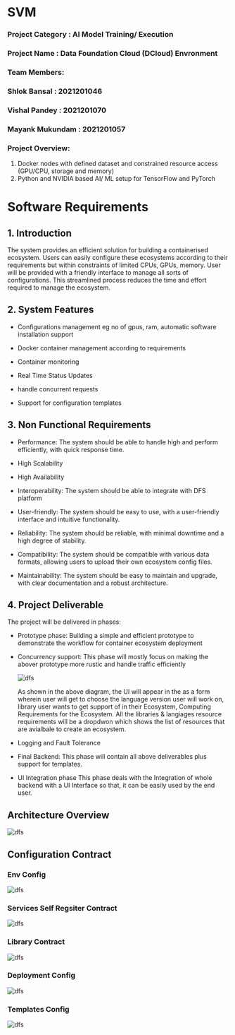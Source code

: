 # SVM
### Project Category : AI Model Training/ Execution
### Project Name : Data Foundation Cloud (DCloud) Envronment 
### Team Members:
### Shlok Bansal : 2021201046
### Vishal Pandey : 2021201070
### Mayank Mukundam : 2021201057
### Project Overview:
1. Docker nodes with defined dataset and constrained resource access (GPU/CPU, storage and memory)
2.  Python and NVIDIA based AI/ ML setup for TensorFlow and PyTorch
# Software Requirements
## 1. Introduction

The system provides an efficient solution for building a containerised ecosystem. Users can easily configure these ecosystems according to their requirements but within constraints of limited CPUs, GPUs, memory. User will be provided with a friendly interface to manage all sorts of configurations. This streamlined process reduces the time and effort required to manage the ecosystem.

## 2. System Features

- Configurations management eg no of gpus, ram, automatic software installation support 

- Docker container management according to requirements

- Container monitoring

- Real Time Status Updates

- handle concurrent requests

- Support for configuration templates

## 3. Non Functional Requirements

- Performance: The system should be able to handle high and perform efficiently, with quick response time.

- High Scalability

- High Availability

- Interoperability: The system should be able to integrate with DFS platform

- User-friendly: The system should be easy to use, with a user-friendly interface and intuitive functionality.

- Reliability: The system should be reliable, with minimal downtime and a high degree of stability.

- Compatibility: The system should be compatible with various data formats, allowing users to upload their own ecosystem config files.

- Maintainability: The system should be easy to maintain and upgrade, with clear documentation and a robust architecture.

## 4. Project Deliverable
The project will be delivered in phases:
- Prototype phase: Building a simple and efficient prototype to demonstrate the workflow for container ecosystem deployment
- Concurrency support: This phase will mostly focus on making the abover prototype more rustic and handle traffic efficiently

    
    
    ![dfs](https://github.com/shlok2999/SVM/blob/main/dfs_new.png)

    As shown in the above diagram, the UI will appear in the as a form wherein user will get to choose the language version user will work on, library user wants to get support of in their Ecosystem, Computing Requirements for the Ecosystem. All the libraries & langiages resource requirements will be a dropdwon which shows the list of resources that are avialbale to create an ecosystem.
      
- Logging and Fault Tolerance
- Final Backend: This phase will contain all above deliverables plus support for templates.
- UI Integration phase
    This phase deals with the Integration of whole backend with a UI Interface so that, it can be easily used by the end user.

## Architecture Overview
![dfs](https://github.com/shlok2999/SVM/blob/shlok/dfs_arch_v2.png)

## Configuration Contract
### Env Config
![dfs](https://github.com/shlok2999/SVM/blob/shlok/contracts/dfs_config.png)

### Services Self Regsiter Contract
![dfs](https://github.com/shlok2999/SVM/blob/shlok/contracts/dfs_service.png)

### Library Contract
![dfs](https://github.com/shlok2999/SVM/blob/shlok/contracts/dfs_library.png)

### Deployment Config
![dfs](https://github.com/shlok2999/SVM/blob/shlok/contracts/dfs_deployment.png)

### Templates Config
![dfs](https://github.com/shlok2999/SVM/blob/shlok/contracts/dfs_template.png)
